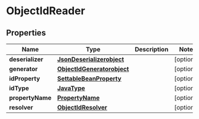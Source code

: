 
# ObjectIdReader

## Properties
Name | Type | Description | Notes
------------ | ------------- | ------------- | -------------
**deserializer** | [**JsonDeserializerobject**](JsonDeserializerobject.md) |  |  [optional]
**generator** | [**ObjectIdGeneratorobject**](ObjectIdGeneratorobject.md) |  |  [optional]
**idProperty** | [**SettableBeanProperty**](SettableBeanProperty.md) |  |  [optional]
**idType** | [**JavaType**](JavaType.md) |  |  [optional]
**propertyName** | [**PropertyName**](PropertyName.md) |  |  [optional]
**resolver** | [**ObjectIdResolver**](ObjectIdResolver.md) |  |  [optional]



